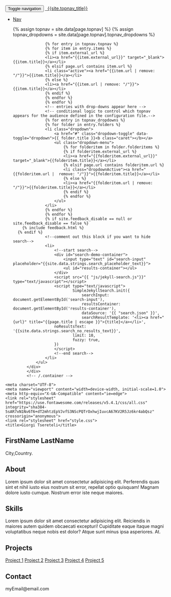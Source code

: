 <!DOCTYPE html>
<html lang="en">
<head>
  <!-- Navigation -->
  <nav class="navbar navbar-inverse navbar-static-top">
      <div class="container topnavlinks">
          <div class="navbar-header">
              <button type="button" class="navbar-toggle" data-toggle="collapse" data-target="#bs-example-navbar-collapse-1">
                  <span class="sr-only">Toggle navigation</span>
                  <span class="icon-bar"></span>
                  <span class="icon-bar"></span>
                  <span class="icon-bar"></span>
              </button>
              <a class="fa fa-home fa-lg navbar-brand" href="index.html">&nbsp;<span class="projectTitle"> {{site.topnav_title}}</span></a>
          </div>
          <div class="collapse navbar-collapse" id="bs-example-navbar-collapse-1">
              <ul class="nav navbar-nav navbar-right">
                  <!-- toggle sidebar button -->
                  <li><a id="tg-sb-link" href="#"><i id="tg-sb-icon" class="fa fa-toggle-on"></i> Nav</a></li>
                  <!-- entries without drop-downs appear here -->

  {% assign topnav = site.data[page.topnav] %}
  {% assign topnav_dropdowns = site.data[page.topnav].topnav_dropdowns %}

                  {% for entry in topnav.topnav %}
                  {% for item in entry.items %}
                  {% if item.external_url %}
                  <li><a href="{{item.external_url}}" target="_blank">{{item.title}}</a></li>
                  {% elsif page.url contains item.url %}
                  <li class="active"><a href="{{item.url | remove: "/"}}">{{item.title}}</a></li>
                  {% else %}
                  <li><a href="{{item.url | remove: "/"}}">{{item.title}}</a></li>
                  {% endif %}
                  {% endfor %}
                  {% endfor %}
                  <!-- entries with drop-downs appear here -->
                  <!-- conditional logic to control which topnav appears for the audience defined in the configuration file.-->
                  {% for entry in topnav_dropdowns %}
                  {% for folder in entry.folders %}
                  <li class="dropdown">
                      <a href="#" class="dropdown-toggle" data-toggle="dropdown">{{ folder.title }}<b class="caret"></b></a>
                      <ul class="dropdown-menu">
                          {% for folderitem in folder.folderitems %}
                          {% if folderitem.external_url %}
                          <li><a href="{{folderitem.external_url}}" target="_blank">{{folderitem.title}}</a></li>
                          {% elsif page.url contains folderitem.url %}
                          <li class="dropdownActive"><a href="{{folderitem.url |  remove: "/"}}">{{folderitem.title}}</a></li>
                          {% else %}
                          <li><a href="{{folderitem.url | remove: "/"}}">{{folderitem.title}}</a></li>
                          {% endif %}
                          {% endfor %}
                      </ul>
                  </li>
                  {% endfor %}
                  {% endfor %}
                  {% if site.feedback_disable == null or site.feedback_disable == false %}
        {% include feedback.html %}
      {% endif %}
                  <!--comment out this block if you want to hide search-->
                  <li>
                      <!--start search-->
                      <div id="search-demo-container">
                          <input type="text" id="search-input" placeholder="{{site.data.strings.search_placeholder_text}}">
                          <ul id="results-container"></ul>
                      </div>
                      <script src="{{ "js/jekyll-search.js"}}" type="text/javascript"></script>
                      <script type="text/javascript">
                              SimpleJekyllSearch.init({
                                  searchInput: document.getElementById('search-input'),
                                  resultsContainer: document.getElementById('results-container'),
                                  dataSource: '{{ "search.json" }}',
                                  searchResultTemplate: '<li><a href="{url}" title="{{page.title | escape }}">{title}</a></li>',
                      noResultsText: '{{site.data.strings.search_no_results_text}}',
                              limit: 10,
                              fuzzy: true,
                      })
                      </script>
                      <!--end search-->
                  </li>
              </ul>
          </div>
          </div>
          <!-- /.container -->
  </nav>

    <meta charset="UTF-8">
    <meta name="viewport" content="width=device-width, initial-scale=1.0">
    <meta http-equiv="X-UA-Compatible" content="ie=edge">
    <link rel="stylesheet" href="https://use.fontawesome.com/releases/v5.4.1/css/all.css" integrity="sha384-5sAR7xN1Nv6T6+dT2mhtzEpVJvfS3NScPQTrOxhwjIuvcA67KV2R5Jz6kr4abQsz" crossorigin="anonymous">
    <link rel="stylesheet" href="style.css">
    <title>Giorgi Tsereteli</title>
</head>
<body>
    <div class="grid-2">
        <div class="section-1">
            <i class="fas fa-code fa-5x white"></i>
            <h2>FirstName LastName</h2>
            <p>City,Country.</p>
            <a href="#"><i class="fab fa-twitter"></i></a>
            <a href="#"><i class="fab fa-github"></i></a>
        </div>
        <div class="section-2">
            <h2>About</h2>
            <p>Lorem ipsum dolor sit amet consectetur adipisicing elit. Perferendis quas sint et nihil iusto eius nostrum sit error, repellat optio quisquam! Magnam dolore iusto cumque. Nostrum error iste neque maiores.</p>
            <h2>Skills</h2>
            <p>Lorem ipsum dolor sit amet consectetur adipisicing elit. Reiciendis in maiores autem quidem obcaecati excepturi! Cupiditate eaque itaque magni voluptatibus neque nobis est dolor? Atque sunt minus ipsa asperiores. At.</p>
            <h2>Projects</h2>
            <a href="#">Project 1</a>
            <a href="#">Project 2</a>
            <a href="#">Project 3</a>
            <a href="#">Project 4</a>
            <a href="#">Project 5</a>
            <h2>Contact</h2>
            <p>myEmail@email.com</p>
        </div>
    </div>
</body>
</html>
